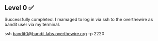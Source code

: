 ## Level 0 ✅ 

Successfully completed. I mamaged to log in via ssh to the overthewire as bandit user via my terminal.

ssh bandit0@bandit.labs.overthewire.org -p 2220
